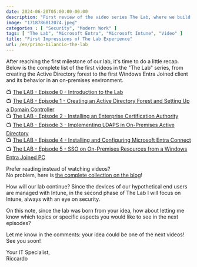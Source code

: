 ```yaml
---
date: 2024-06-20T05:00:00-00:00
description: "First review of the video series The Lab, where we build a complete hybrid lab together with Active Directory, Microsoft Entra, Microsoft Intune, and all Microsoft Security solutions."
image: "1718786812074.jpeg"
categories : [ "Security", "Modern Work" ]
tags: [ "The Lab", "Microsoft Entra", "Microsoft Intune", "Video" ]
title: "First Impressions of The Lab Experience"
url: /en/primo-bilancio-the-lab
---
```

After reaching the first milestone of our lab, it's time to do a little recap. Below is the complete list of the first videos in the "The Lab" series, from creating the Active Directory forest to the first Windows Entra Joined client and its behavior in an on-premises environment.

📺 [The LAB - Episode 0 - Introduction to the Lab](https://www.youtube.com/watch?v=80OXHAhVQhk)  
📺 [The LAB - Episode 1 - Creating an Active Directory Forest and Setting Up a Domain Controller](https://www.youtube.com/watch?v=NIYKflNX2BY)  
📺 [The LAB - Episode 2 - Installing an Enterprise Certification Authority](https://www.youtube.com/watch?v=4U9W6x399Ms)  
📺 [The LAB - Episode 3 - Implementing LDAPS in On-Premises Active Directory](https://www.youtube.com/watch?v=sqWKhZPsEJU)  
📺 [The LAB - Episode 4 - Installing and Configuring Microsoft Entra Connect](https://www.youtube.com/watch?v=SPL4Bwz3Z50)  
📺 [The LAB - Episode 5 - SSO on On-Premises Resources from a Windows Entra Joined PC](https://www.youtube.com/watch?v=vmAxRlVrh1o)

Prefer reading instead of watching videos?  
No problem, here is [the complete collection on the blog](https://itspecialist.cloud/tags/the-lab/)!

How will our lab continue? Since the devices of our hypothetical end users are managed with Intune, in the second phase of The Lab I will focus on Intune, always with an eye on security.

On this note, since the lab was born from your idea, how about letting me know which topics or specific aspects you would like to see in the next episodes?

Let me know in the comments: your idea could be one of the next videos! See you soon!

Your IT Specialist,  
Riccardo